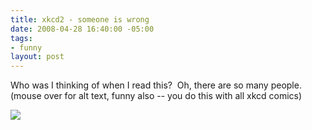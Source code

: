 ```yaml
---
title: xkcd2 - someone is wrong
date: 2008-04-28 16:40:00 -05:00
tags:
- funny
layout: post
---
```


Who was I thinking of when I read this?  Oh, there are so many people. (mouse over for alt text, funny also -- you do this with all xkcd comics) 

![](http://imgs.xkcd.com/comics/duty_calls.png)
